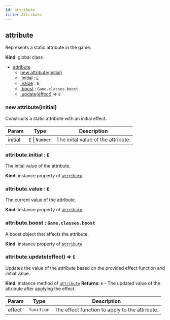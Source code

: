 ```yaml
---
id: attribute
title: Attribute
---
```


## attribute
Represents a static attribute in the game.

**Kind**: global class  

* [attribute](#attribute)
    * [new attribute(initial)](#new_attribute_new)
    * [.initial](#attribute+initial) : ``E``
    * [.value](#attribute+value) : ``E``
    * [.boost](#attribute+boost) : ``Game.classes.boost``
    * [.update(effect)](#attribute+update) ⇒ ``E``

<a name="new_attribute_new"></a>

### new attribute(initial)
Constructs a static attribute with an initial effect.


| Param | Type | Description |
| --- | --- | --- |
| initial | ``E`` \| ``Number`` | The inital value of the attribute. |

<a name="attribute+initial"></a>

### attribute.initial : ``E``
The inital value of the attribute.

**Kind**: instance property of [``attribute``](#attribute)
<a name="attribute+value"></a>

### attribute.value : ``E``
The current value of the attribute.

**Kind**: instance property of [``attribute``](#attribute)
<a name="attribute+boost"></a>

### attribute.boost : ``Game.classes.boost``
A boost object that affects the attribute.

**Kind**: instance property of [``attribute``](#attribute)
<a name="attribute+update"></a>

### attribute.update(effect) ⇒ ``E``
Updates the value of the attribute based on the provided effect function and initial value.

**Kind**: instance method of [``attribute``](#attribute)
**Returns**: ``E`` - The updated value of the attribute after applying the effect.

| Param | Type | Description |
| --- | --- | --- |
| effect | ``function`` | The effect function to apply to the attribute. |